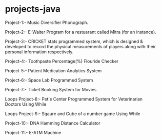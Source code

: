 # projects-java

Project-1:- Music Diversifier Phonograph.

Project-2:- E-Waiter Program for a restuarant called Mitra (for an instance).

Project-3:- CRICKET stats programmed system, which is designed & developed to record the physical measurements of players along with their personal information respectively.

Project-4:- Toothpaste Percentage(%) Flouride Checker

Project-5:- Patient Medication Analytics System

Project-6:- Space Lab Programmed System

Project-7:- Ticket Booking System for Movies

Loops Project-8:- Pet's Center Programmed System for Veterinarian Doctors Using While

Loops Project-9:- Sqaure and Cube of a number game Using While

Project-10:- DNA Hamming Distance Calculator

Project-11:- E-ATM Machine
